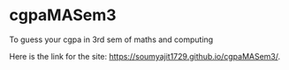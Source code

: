# cgpaMASem3
To guess your cgpa in 3rd sem of maths and computing

Here is the link for the site: https://soumyajit1729.github.io/cgpaMASem3/.
